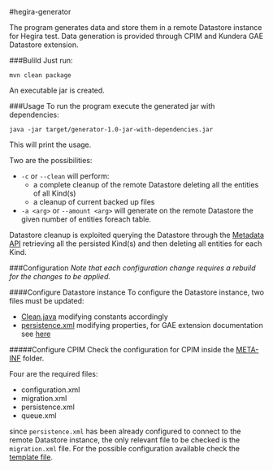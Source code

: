 #hegira-generator

The program generates data and store them in a remote Datastore instance for Hegira test.
Data generation is provided through CPIM and Kundera GAE Datastore extension.

###Bulild
Just run:

```
mvn clean package
```
An executable jar is created.

###Usage
To run the program execute the generated jar with dependencies:

```
java -jar target/generator-1.0-jar-with-dependencies.jar
```
This will print the usage.

Two are the possibilities:

- `-c` or `--clean` will perform:
    - a complete cleanup of the remote Datastore deleting all the entities of all Kind(s)
    - a cleanup of current backed up files
- `-a <arg>` or `--amount <arg>`  will generate on the remote Datastore the given number of entities foreach table.

Datastore cleanup is exploited querying the Datastore through the [Metadata API](https://cloud.google.com/appengine/docs/java/datastore/metadataqueries) retrieving all the persisted Kind(s) and then deleting all entities for each Kind.

###Configuration
_Note that each configuration change requires a rebuild for the changes to be applied._

####Configure Datastore instance
To configure the Datastore instance, two files must be updated:

- [Clean.java](https://github.com/Arci/hegira-generator/blob/master/src/main/java/it/polimi/hegira/command/Clean.java) modifying constants accordingly
- [persistence.xml](https://github.com/Arci/hegira-generator/blob/master/src/main/java/it/polimi/hegira/command/Clean.java) modifying properties, for GAE extension documentation see [here](https://github.com/Arci/kundera-gae-datastore)

#####Configure CPIM
Check the configuration for CPIM inside the [META-INF](https://github.com/Arci/hegira-generator/tree/master/src/main/resources/META-INF) folder.

Four are the required files:

- configuration.xml
- migration.xml
- persistence.xml
- queue.xml

since `persistence.xml` has been already configured to connect to the remote Datastore instance, the only relevant file to be checked is the `migration.xml` file.
For the possible configuration available check the [template file](https://github.com/Arci/modaclouds-cpim-library/blob/master/templates/migration-template.xml).
